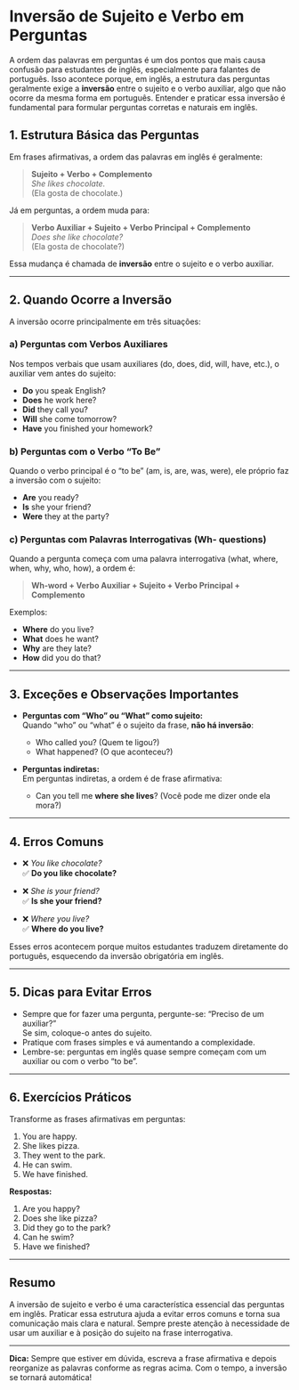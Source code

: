 # Inversão de Sujeito e Verbo em Perguntas

A ordem das palavras em perguntas é um dos pontos que mais causa confusão para estudantes de inglês, especialmente para falantes de português. Isso acontece porque, em inglês, a estrutura das perguntas geralmente exige a **inversão** entre o sujeito e o verbo auxiliar, algo que não ocorre da mesma forma em português. Entender e praticar essa inversão é fundamental para formular perguntas corretas e naturais em inglês.

## 1. Estrutura Básica das Perguntas

Em frases afirmativas, a ordem das palavras em inglês é geralmente:

> **Sujeito + Verbo + Complemento**  
> _She likes chocolate._  
> (Ela gosta de chocolate.)

Já em perguntas, a ordem muda para:

> **Verbo Auxiliar + Sujeito + Verbo Principal + Complemento**  
> _Does she like chocolate?_  
> (Ela gosta de chocolate?)

Essa mudança é chamada de **inversão** entre o sujeito e o verbo auxiliar.

---

## 2. Quando Ocorre a Inversão

A inversão ocorre principalmente em três situações:

### a) Perguntas com Verbos Auxiliares

Nos tempos verbais que usam auxiliares (do, does, did, will, have, etc.), o auxiliar vem antes do sujeito:

- **Do** you speak English?
- **Does** he work here?
- **Did** they call you?
- **Will** she come tomorrow?
- **Have** you finished your homework?

### b) Perguntas com o Verbo “To Be”

Quando o verbo principal é o “to be” (am, is, are, was, were), ele próprio faz a inversão com o sujeito:

- **Are** you ready?
- **Is** she your friend?
- **Were** they at the party?

### c) Perguntas com Palavras Interrogativas (Wh- questions)

Quando a pergunta começa com uma palavra interrogativa (what, where, when, why, who, how), a ordem é:

> **Wh-word + Verbo Auxiliar + Sujeito + Verbo Principal + Complemento**

Exemplos:
- **Where** do you live?
- **What** does he want?
- **Why** are they late?
- **How** did you do that?

---

## 3. Exceções e Observações Importantes

- **Perguntas com “Who” ou “What” como sujeito:**  
  Quando “who” ou “what” é o sujeito da frase, **não há inversão**:
  - Who called you? (Quem te ligou?)
  - What happened? (O que aconteceu?)

- **Perguntas indiretas:**  
  Em perguntas indiretas, a ordem é de frase afirmativa:
  - Can you tell me **where she lives**? (Você pode me dizer onde ela mora?)

---

## 4. Erros Comuns

- ❌ *You like chocolate?*  
  ✅ **Do you like chocolate?**

- ❌ *She is your friend?*  
  ✅ **Is she your friend?**

- ❌ *Where you live?*  
  ✅ **Where do you live?**

Esses erros acontecem porque muitos estudantes traduzem diretamente do português, esquecendo da inversão obrigatória em inglês.

---

## 5. Dicas para Evitar Erros

- Sempre que for fazer uma pergunta, pergunte-se: “Preciso de um auxiliar?”  
  Se sim, coloque-o antes do sujeito.
- Pratique com frases simples e vá aumentando a complexidade.
- Lembre-se: perguntas em inglês quase sempre começam com um auxiliar ou com o verbo “to be”.

---

## 6. Exercícios Práticos

Transforme as frases afirmativas em perguntas:

1. You are happy.  
2. She likes pizza.  
3. They went to the park.  
4. He can swim.  
5. We have finished.

**Respostas:**

1. Are you happy?
2. Does she like pizza?
3. Did they go to the park?
4. Can he swim?
5. Have we finished?

---

## Resumo

A inversão de sujeito e verbo é uma característica essencial das perguntas em inglês. Praticar essa estrutura ajuda a evitar erros comuns e torna sua comunicação mais clara e natural. Sempre preste atenção à necessidade de usar um auxiliar e à posição do sujeito na frase interrogativa.

---

**Dica:** Sempre que estiver em dúvida, escreva a frase afirmativa e depois reorganize as palavras conforme as regras acima. Com o tempo, a inversão se tornará automática!